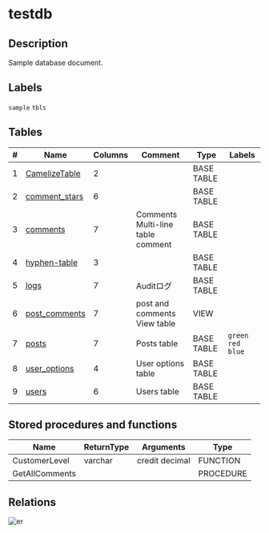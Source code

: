 # testdb

## Description

Sample database document.

## Labels

`sample` `tbls`

## Tables

| # | Name | Columns | Comment | Type | Labels |
| - | ---- | ------- | ------- | ---- | ------ |
| 1 | [CamelizeTable](CamelizeTable.md) | 2 |  | BASE TABLE |  |
| 2 | [comment_stars](comment_stars.md) | 6 |  | BASE TABLE |  |
| 3 | [comments](comments.md) | 7 | Comments<br>Multi-line<br>table<br>comment | BASE TABLE |  |
| 4 | [hyphen-table](hyphen-table.md) | 3 |  | BASE TABLE |  |
| 5 | [logs](logs.md) | 7 | Auditログ | BASE TABLE |  |
| 6 | [post_comments](post_comments.md) | 7 | post and comments View table | VIEW |  |
| 7 | [posts](posts.md) | 7 | Posts table | BASE TABLE | `green` `red` `blue` |
| 8 | [user_options](user_options.md) | 4 | User options table | BASE TABLE |  |
| 9 | [users](users.md) | 6 | Users table | BASE TABLE |  |

## Stored procedures and functions

| Name | ReturnType | Arguments | Type |
| ---- | ------- | ------- | ---- |
| CustomerLevel | varchar | credit decimal | FUNCTION |
| GetAllComments |  |  | PROCEDURE |

## Relations

![er](schema.svg)
